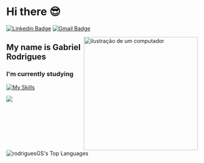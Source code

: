 <h1>Hi there 😎</h1>

[![Linkedin Badge](https://img.shields.io/badge/-LinkedIn-6633cc?style=flat-square&logo=Linkedin&logoColor=white&link=https://www.linkedin.com/in/gabriel-soares1402/)](https://www.linkedin.com/in/gabriel-soares1402/)
[![Gmail Badge](https://img.shields.io/badge/-rodriguesgasoares@gmail.com-6633cc?style=flat-square&logo=Gmail&logoColor=white&link=mailto:rodriguesgasoares@gmail.com)](mailto:rodriguesgasoares@gmail.com)

<img src="https://raw.githubusercontent.com/MicaelliMedeiros/micaellimedeiros/master/image/computer-illustration.png" alt="ilustração de um computador" width="300px" align="right">

## My name is Gabriel Rodrigues

### I'm currently studying

[![My Skills](https://skillicons.dev/icons?i=html,css,js,ts,angular,java,spring)](https://skillicons.dev)

<div align=left display="flex>
  <a href="https://github.com/RodriguesGS/">
    <img src="https://github-readme-stats.vercel.app/api?username=rodriguesGS&show_icons=true&icon_color=6633cc&theme=dark&bg_color=FFFFFF00&hide_title=true&hide_border=true&hide=prs" />
  </a>

  ![rodriguesGS's Top Languages](https://github-readme-stats.vercel.app/api/top-langs/?username=rodriguesGS&theme=dark&bg_color=FFFFFF00&show_icons=true&hide_border=true&layout=compact)
</div>
